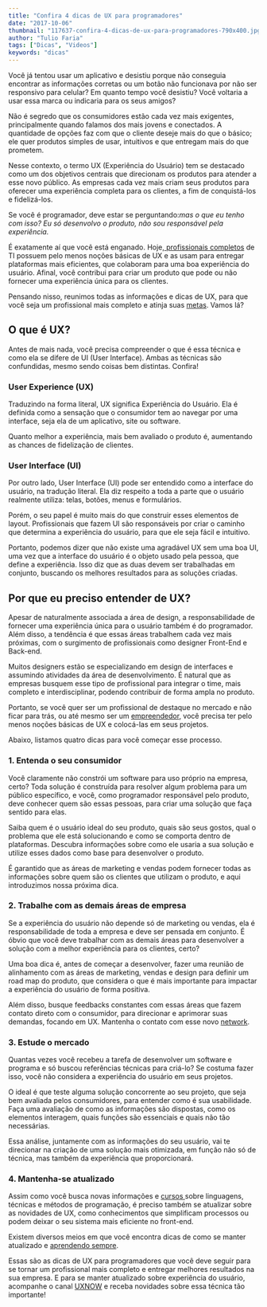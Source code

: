 ```yaml
---
title: "Confira 4 dicas de UX para programadores"
date: "2017-10-06"
thumbnail: "117637-confira-4-dicas-de-ux-para-programadores-790x400.jpg"
author: "Tulio Faria"
tags: ["Dicas", "Videos"]
keywords: "dicas"
---
```



Você já tentou usar um aplicativo e desistiu porque não conseguia encontrar as informações corretas ou um botão não funcionava por não ser responsivo para celular? Em quanto tempo você desistiu? Você voltaria a usar essa marca ou indicaria para os seus amigos?

Não é segredo que os consumidores estão cada vez mais exigentes, principalmente quando falamos dos mais jovens e conectados. A quantidade de opções faz com que o cliente deseje mais do que o básico; ele quer produtos simples de usar, intuitivos e que entregam mais do que prometem.

Nesse contexto, o termo UX (Experiência do Usuário) tem se destacado como um dos objetivos centrais que direcionam os produtos para atender a esse novo público. As empresas cada vez mais criam seus produtos para oferecer uma experiência completa para os clientes, a fim de conquistá-los e fidelizá-los.

Se você é programador, deve estar se perguntando:_mas o que eu tenho com isso? Eu só desenvolvo o produto, não sou responsável pela experiência._

É exatamente aí que você está enganado. Hoje,[ profissionais completos](https://www.devpleno.com/desenvolvedor-full-stack-o-que-e-e-como-se-tornar/?utm_source=blog&utm_campaign=rc_blogpost) de TI possuem pelo menos noções básicas de UX e as usam para entregar plataformas mais eficientes, que colaboram para uma boa experiência do usuário. Afinal, você contribui para criar um produto que pode ou não fornecer uma experiência única para os clientes.

Pensando nisso, reunimos todas as informações e dicas de UX, para que você seja um profissional mais completo e atinja suas [metas](https://www.devpleno.com/metas-na-carreira-de-desenvolvedor/?utm_source=blog&utm_campaign=rc_blogpost). Vamos lá?

## O que é UX?

Antes de mais nada, você precisa compreender o que é essa técnica e como ela se difere de UI (User Interface). Ambas as técnicas são confundidas, mesmo sendo coisas bem distintas. Confira!

### User Experience (UX)

Traduzindo na forma literal, UX significa Experiência do Usuário. Ela é definida como a sensação que o consumidor tem ao navegar por uma interface, seja ela de um aplicativo, site ou software.

Quanto melhor a experiência, mais bem avaliado o produto é, aumentando as chances de fidelização de clientes.

### User Interface (UI)

Por outro lado, User Interface (UI) pode ser entendido como a interface do usuário, na tradução literal. Ela diz respeito a toda a parte que o usuário realmente utiliza: telas, botões, menus e formulários.

Porém, o seu papel é muito mais do que construir esses elementos de layout. Profissionais que fazem UI são responsáveis por criar o caminho que determina a experiência do usuário, para que ele seja fácil e intuitivo.

Portanto, podemos dizer que não existe uma agradável UX sem uma boa UI, uma vez que a interface do usuário é o objeto usado pela pessoa, que define a experiência. Isso diz que as duas devem ser trabalhadas em conjunto, buscando os melhores resultados para as soluções criadas.

## Por que eu preciso entender de UX?

Apesar de naturalmente associada a área de design, a responsabilidade de fornecer uma experiência única para o usuário também é do programador. Além disso, a tendência é que essas áreas trabalhem cada vez mais próximas, com o surgimento de profissionais como designer Front-End e Back-end.

Muitos designers estão se especializando em design de interfaces e assumindo atividades da área de desenvolvimento. É natural que as empresas busquem esse tipo de profissional para integrar o time, mais completo e interdisciplinar, podendo contribuir de forma ampla no produto.

Portanto, se você quer ser um profissional de destaque no mercado e não ficar para trás, ou até mesmo ser um [empreendedor](https://www.devpleno.com/empreender-na-area-de-software/?utm_source=blog&utm_campaign=rc_blogpost), você precisa ter pelo menos noções básicas de UX e colocá-las em seus projetos.

Abaixo, listamos quatro dicas para você começar esse processo.

### 1\. Entenda o seu consumidor

Você claramente não constrói um software para uso próprio na empresa, certo? Toda solução é construída para resolver algum problema para um público específico, e você, como programador responsável pelo produto, deve conhecer quem são essas pessoas, para criar uma solução que faça sentido para elas.

Saiba quem é o usuário ideal do seu produto, quais são seus gostos, qual o problema que ele está solucionando e como se comporta dentro de plataformas. Descubra informações sobre como ele usaria a sua solução e utilize esses dados como base para desenvolver o produto.

É garantido que as áreas de marketing e vendas podem fornecer todas as informações sobre quem são os clientes que utilizam o produto, e aqui introduzimos nossa próxima dica.

### 2\. Trabalhe com as demais áreas de empresa

Se a experiência do usuário não depende só de marketing ou vendas, ela é responsabilidade de toda a empresa e deve ser pensada em conjunto. É óbvio que você deve trabalhar com as demais áreas para desenvolver a solução com a melhor experiência para os clientes, certo?

Uma boa dica é, antes de começar a desenvolver, fazer uma reunião de alinhamento com as áreas de marketing, vendas e design para definir um road map do produto, que considera o que é mais importante para impactar a experiência do usuário de forma positiva.

Além disso, busque feedbacks constantes com essas áreas que fazem contato direto com o consumidor, para direcionar e aprimorar suas demandas, focando em UX. Mantenha o contato com esse novo [network](https://www.devpleno.com/networking/?utm_source=blog&utm_campaign=rc_blogpost).

### 3\. Estude o mercado

Quantas vezes você recebeu a tarefa de desenvolver um software e programa e só buscou referências técnicas para criá-lo? Se costuma fazer isso, você não considera a experiência do usuário em seus projetos.

O ideal é que teste alguma solução concorrente ao seu projeto, que seja bem avaliada pelos consumidores, para entender como é sua usabilidade. Faça uma avaliação de como as informações são dispostas, como os elementos interagem, quais funções são essenciais e quais não tão necessárias.

Essa análise, juntamente com as informações do seu usuário, vai te direcionar na criação de uma solução mais otimizada, em função não só de técnica, mas também da experiência que proporcionará.

### 4\. Mantenha-se atualizado

Assim como você busca novas informações e [cursos ](https://www.devpleno.com/entenda-a-importancia-de-cursos-para-desenvolvedores/?utm_source=blog&utm_campaign=rc_blogpost)sobre linguagens, técnicas e métodos de programação, é preciso também se atualizar sobre as novidades de UX, como conhecimentos que simplificam processos ou podem deixar o seu sistema mais eficiente no front-end. 

Existem diversos meios em que você encontra dicas de como se manter atualizado e [aprendendo sempre](https://www.devpleno.com/aprenda-a-aprender/?utm_source=blog&utm_campaign=rc_blogpost).

Essas são as dicas de UX para programadores que você deve seguir para se tornar um profissional mais completo e entregar melhores resultados na sua empresa. E para se manter atualizado sobre experiência do usuário, acompanhe o canal [UXNOW](https://www.youtube.com/channel/UCgfaifzmqadwKyCd0lagylQ?utm_source=blog&utm_campaign=rc_blogpost) e receba novidades sobre essa técnica tão importante!